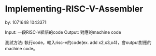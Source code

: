 # Implementing-RISC-V-Assembler
by: 1071648 1043371

Input: 一段RISC-V組語的code
Output: 對應的machine code

測試方法:
  執行code，輸入risc-v的code(ex. add x2,x3,x4)，會output對應的machine code。

